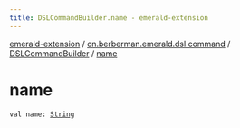 ```yaml
---
title: DSLCommandBuilder.name - emerald-extension
---
```


[emerald-extension](../../index.html) / [cn.berberman.emerald.dsl.command](../index.html) / [DSLCommandBuilder](index.html) / [name](.)

# name

`val name: `[`String`](https://kotlinlang.org/api/latest/jvm/stdlib/kotlin/-string/index.html)